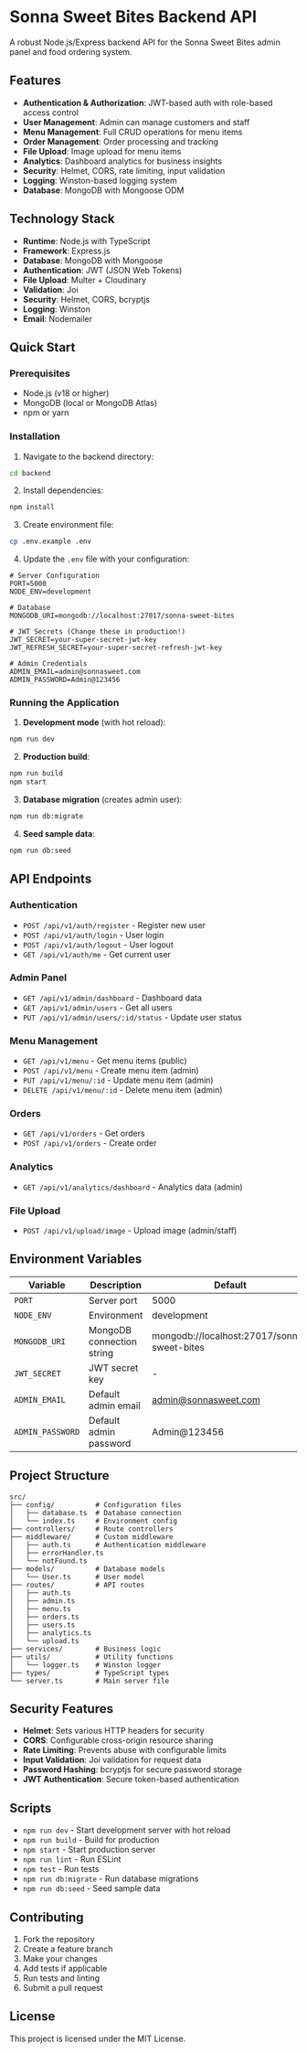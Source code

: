 # Sonna Sweet Bites Backend API

A robust Node.js/Express backend API for the Sonna Sweet Bites admin panel and food ordering system.

## Features

- **Authentication & Authorization**: JWT-based auth with role-based access control
- **User Management**: Admin can manage customers and staff
- **Menu Management**: Full CRUD operations for menu items
- **Order Management**: Order processing and tracking
- **File Upload**: Image upload for menu items
- **Analytics**: Dashboard analytics for business insights
- **Security**: Helmet, CORS, rate limiting, input validation
- **Logging**: Winston-based logging system
- **Database**: MongoDB with Mongoose ODM

## Technology Stack

- **Runtime**: Node.js with TypeScript
- **Framework**: Express.js
- **Database**: MongoDB with Mongoose
- **Authentication**: JWT (JSON Web Tokens)
- **File Upload**: Multer + Cloudinary
- **Validation**: Joi
- **Security**: Helmet, CORS, bcryptjs
- **Logging**: Winston
- **Email**: Nodemailer

## Quick Start

### Prerequisites

- Node.js (v18 or higher)
- MongoDB (local or MongoDB Atlas)
- npm or yarn

### Installation

1. Navigate to the backend directory:
```bash
cd backend
```

2. Install dependencies:
```bash
npm install
```

3. Create environment file:
```bash
cp .env.example .env
```

4. Update the `.env` file with your configuration:
```env
# Server Configuration
PORT=5000
NODE_ENV=development

# Database
MONGODB_URI=mongodb://localhost:27017/sonna-sweet-bites

# JWT Secrets (Change these in production!)
JWT_SECRET=your-super-secret-jwt-key
JWT_REFRESH_SECRET=your-super-secret-refresh-jwt-key

# Admin Credentials
ADMIN_EMAIL=admin@sonnasweet.com
ADMIN_PASSWORD=Admin@123456
```

### Running the Application

1. **Development mode** (with hot reload):
```bash
npm run dev
```

2. **Production build**:
```bash
npm run build
npm start
```

3. **Database migration** (creates admin user):
```bash
npm run db:migrate
```

4. **Seed sample data**:
```bash
npm run db:seed
```

## API Endpoints

### Authentication
- `POST /api/v1/auth/register` - Register new user
- `POST /api/v1/auth/login` - User login
- `POST /api/v1/auth/logout` - User logout
- `GET /api/v1/auth/me` - Get current user

### Admin Panel
- `GET /api/v1/admin/dashboard` - Dashboard data
- `GET /api/v1/admin/users` - Get all users
- `PUT /api/v1/admin/users/:id/status` - Update user status

### Menu Management
- `GET /api/v1/menu` - Get menu items (public)
- `POST /api/v1/menu` - Create menu item (admin)
- `PUT /api/v1/menu/:id` - Update menu item (admin)
- `DELETE /api/v1/menu/:id` - Delete menu item (admin)

### Orders
- `GET /api/v1/orders` - Get orders
- `POST /api/v1/orders` - Create order

### Analytics
- `GET /api/v1/analytics/dashboard` - Analytics data (admin)

### File Upload
- `POST /api/v1/upload/image` - Upload image (admin/staff)

## Environment Variables

| Variable | Description | Default |
|----------|-------------|---------|
| `PORT` | Server port | 5000 |
| `NODE_ENV` | Environment | development |
| `MONGODB_URI` | MongoDB connection string | mongodb://localhost:27017/sonna-sweet-bites |
| `JWT_SECRET` | JWT secret key | - |
| `ADMIN_EMAIL` | Default admin email | admin@sonnasweet.com |
| `ADMIN_PASSWORD` | Default admin password | Admin@123456 |

## Project Structure

```
src/
├── config/          # Configuration files
│   ├── database.ts  # Database connection
│   └── index.ts     # Environment config
├── controllers/     # Route controllers
├── middleware/      # Custom middleware
│   ├── auth.ts      # Authentication middleware
│   ├── errorHandler.ts
│   └── notFound.ts
├── models/          # Database models
│   └── User.ts      # User model
├── routes/          # API routes
│   ├── auth.ts
│   ├── admin.ts
│   ├── menu.ts
│   ├── orders.ts
│   ├── users.ts
│   ├── analytics.ts
│   └── upload.ts
├── services/        # Business logic
├── utils/           # Utility functions
│   └── logger.ts    # Winston logger
├── types/           # TypeScript types
└── server.ts        # Main server file
```

## Security Features

- **Helmet**: Sets various HTTP headers for security
- **CORS**: Configurable cross-origin resource sharing
- **Rate Limiting**: Prevents abuse with configurable limits
- **Input Validation**: Joi validation for request data
- **Password Hashing**: bcryptjs for secure password storage
- **JWT Authentication**: Secure token-based authentication

## Scripts

- `npm run dev` - Start development server with hot reload
- `npm run build` - Build for production
- `npm start` - Start production server
- `npm run lint` - Run ESLint
- `npm test` - Run tests
- `npm run db:migrate` - Run database migrations
- `npm run db:seed` - Seed sample data

## Contributing

1. Fork the repository
2. Create a feature branch
3. Make your changes
4. Add tests if applicable
5. Run tests and linting
6. Submit a pull request

## License

This project is licensed under the MIT License.
